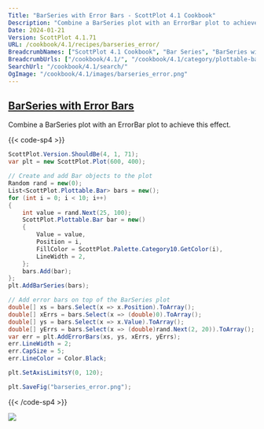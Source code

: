 ```yaml
---
Title: "BarSeries with Error Bars - ScottPlot 4.1 Cookbook"
Description: "Combine a BarSeries plot with an ErrorBar plot to achieve this effect."
Date: 2024-01-21
Version: ScottPlot 4.1.71
URL: /cookbook/4.1/recipes/barseries_error/
BreadcrumbNames: ["ScottPlot 4.1 Cookbook", "Bar Series", "BarSeries with Error Bars"]
BreadcrumbUrls: ["/cookbook/4.1/", "/cookbook/4.1/category/plottable-bar-series", "/cookbook/4.1/recipes/barseries_error/"]
SearchUrl: "/cookbook/4.1/search/"
OgImage: "/cookbook/4.1/images/barseries_error.png"
---
```


<h2><a id='barseries-with-error-bars' href='/cookbook/4.1/recipes/barseries_error/'>BarSeries with Error Bars</a></h2>

Combine a BarSeries plot with an ErrorBar plot to achieve this effect.

{{< code-sp4 >}}

```cs
ScottPlot.Version.ShouldBe(4, 1, 71);
var plt = new ScottPlot.Plot(600, 400);

// Create and add Bar objects to the plot
Random rand = new(0);
List<ScottPlot.Plottable.Bar> bars = new();
for (int i = 0; i < 10; i++)
{
    int value = rand.Next(25, 100);
    ScottPlot.Plottable.Bar bar = new()
    {
        Value = value,
        Position = i,
        FillColor = ScottPlot.Palette.Category10.GetColor(i),
        LineWidth = 2,
    };
    bars.Add(bar);
};
plt.AddBarSeries(bars);

// Add error bars on top of the BarSeries plot
double[] xs = bars.Select(x => x.Position).ToArray();
double[] xErrs = bars.Select(x => (double)0).ToArray();
double[] ys = bars.Select(x => x.Value).ToArray();
double[] yErrs = bars.Select(x => (double)rand.Next(2, 20)).ToArray();
var err = plt.AddErrorBars(xs, ys, xErrs, yErrs);
err.LineWidth = 2;
err.CapSize = 5;
err.LineColor = Color.Black;

plt.SetAxisLimitsY(0, 120);

plt.SaveFig("barseries_error.png");
```

{{< /code-sp4 >}}

<img src='../../images/barseries_error.png' class='d-block mx-auto my-5' />


